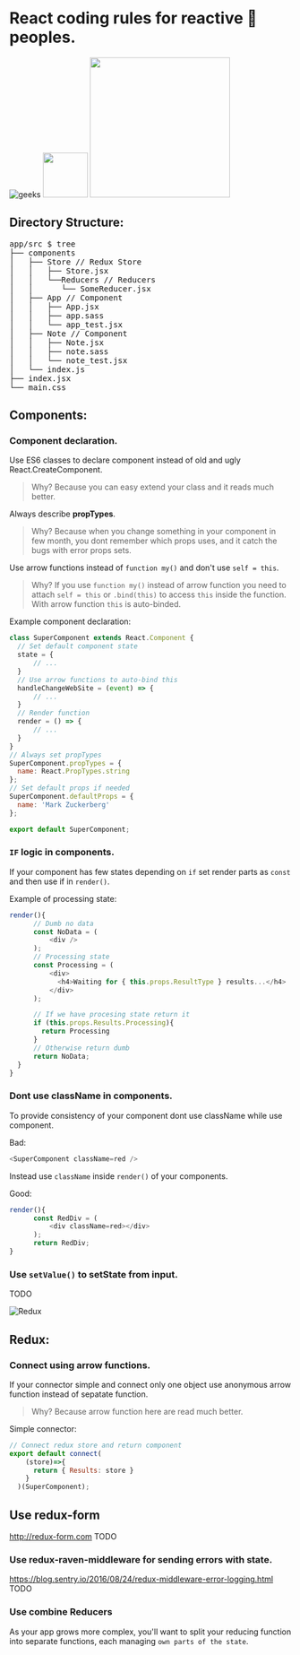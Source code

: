 # React coding rules for reactive :rocket: peoples.

![geeks](https://github.com/geeksteam/VacancyFrontendTest/raw/master/logo-git.png)
<img src="https://upload.wikimedia.org/wikipedia/commons/4/42/Love_Heart_SVG.svg" width="80">
<img src="https://react-mdl.github.io/react-mdl/react.svg" width="250">

## Directory Structure:

<pre>
app/src $ tree
├── components
│   ├── Store // Redux Store
│   │   ├── Store.jsx
│   │   └──Reducers // Reducers
│   │      └── SomeReducer.jsx
│   ├── App // Component
│   │   ├── App.jsx
│   │   ├── app.sass
│   │   └── app_test.jsx
│   ├── Note // Component
│   │   ├── Note.jsx
│   │   ├── note.sass
│   │   └── note_test.jsx
│   └── index.js
├── index.jsx
└── main.css
</pre>

## Components:

### Component declaration.

Use ES6 classes to declare component instead of old and ugly React.CreateComponent.

> Why? Because you can easy extend your class and it reads much better.

Always describe **propTypes**.

> Why? Because when you change something in your component in few month, you dont remember which props uses, 
and it catch the bugs with error props sets.

Use arrow functions instead of `function my()` and don't use `self = this`.

> Why? If you use `function my()` instead of arrow function you need to attach `self = this` or `.bind(this)` to access `this` inside the function. With arrow function `this` is auto-binded.

Example component declaration:

```js
class SuperComponent extends React.Component {
  // Set default component state
  state = {
      // ...
  }
  // Use arrow functions to auto-bind this
  handleChangeWebSite = (event) => {
      // ...
  }
  // Render function
  render = () => {
      // ...
  }
}
// Always set propTypes
SuperComponent.propTypes = {
  name: React.PropTypes.string
};
// Set default props if needed
SuperComponent.defaultProps = {
  name: 'Mark Zuckerberg'
};

export default SuperComponent;
```

### `IF` logic in components.
If your component has few states depending on `if`
set render parts as `const` and then use if in `render()`.


Example of processing state:
```js
render(){
      // Dumb no data
      const NoData = (
          <div />
      );
      // Processing state
      const Processing = (
          <div>
            <h4>Waiting for { this.props.ResultType } results...</h4>
          </div>
      );

      // If we have procesing state return it
      if (this.props.Results.Processing){
        return Processing
      }
      // Otherwise return dumb
      return NoData;
  }
}
```

### Dont use className in components.
To provide consistency of your component dont use className while use component.

Bad:
```js
<SuperComponent className=red />
```

Instead use `className` inside `render()` of your components.

Good:
```js
render(){
      const RedDiv = (
          <div className=red></div>
      );
      return RedDiv;
}
```

### Use `setValue()` to setState from input.
TODO

![Redux](https://raw.githubusercontent.com/reactjs/redux/master/logo/logo-title-dark.png)

## Redux:

### Connect using arrow functions.
If your connector simple and connect only one object use anonymous arrow function instead of sepatate function.

> Why? Because arrow function here are read much better.

Simple connector:
```js
// Connect redux store and return component
export default connect( 
    (store)=>{ 
      return { Results: store } 
    }
  )(SuperComponent);
```

## Use redux-form
http://redux-form.com
TODO

### Use redux-raven-middleware for sending errors with state. 
https://blog.sentry.io/2016/08/24/redux-middleware-error-logging.html
TODO

### Use combine Reducers
As your app grows more complex, you'll want to split your reducing function into separate functions, each managing `own parts of the state`.
